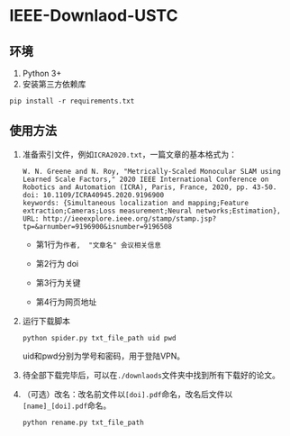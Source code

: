 # IEEE-Downlaod-USTC



## 环境

1. Python 3+
2. 安装第三方依赖库

```
pip install -r requirements.txt
```

## 使用方法

1. 准备索引文件，例如`ICRA2020.txt`，一篇文章的基本格式为：

   ```
   W. N. Greene and N. Roy, "Metrically-Scaled Monocular SLAM using Learned Scale Factors," 2020 IEEE International Conference on Robotics and Automation (ICRA), Paris, France, 2020, pp. 43-50.
   doi: 10.1109/ICRA40945.2020.9196900
   keywords: {Simultaneous localization and mapping;Feature extraction;Cameras;Loss measurement;Neural networks;Estimation},
   URL: http://ieeexplore.ieee.org/stamp/stamp.jsp?tp=&arnumber=9196900&isnumber=9196508
   ```

   - 第1行为`作者,  "文章名" 会议相关信息`

   - 第2行为 doi

   - 第3行为关键
   - 第4行为网页地址

2. 运行下载脚本

   ```
   python spider.py txt_file_path uid pwd
   ```

   uid和pwd分别为学号和密码，用于登陆VPN。

3. 待全部下载完毕后，可以在`./downlaods`文件夹中找到所有下载好的论文。

4. （可选）改名：改名前文件以`[doi].pdf`命名，改名后文件以`[name]_[doi].pdf`命名。

   ```
   python rename.py txt_file_path
   ```

   

   